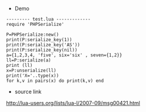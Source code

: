 * Demo
```
--------- test.lua -------------
require 'PHPSerialize'

P=PHPSerialize:new()
print(P:serialize_key(1))
print(P:serialize_key('AS'))
print(P:serialize_key(nil))
a={1,2,3,4, 'five', six='six' , seven={1,2}}
ll=P:serialize(a)
print (ll)
x=P:unserialize(ll)
print('X='..type(x))
for k,v in pairs(x) do print(k,v) end
```


* source link

http://lua-users.org/lists/lua-l/2007-09/msg00421.html
